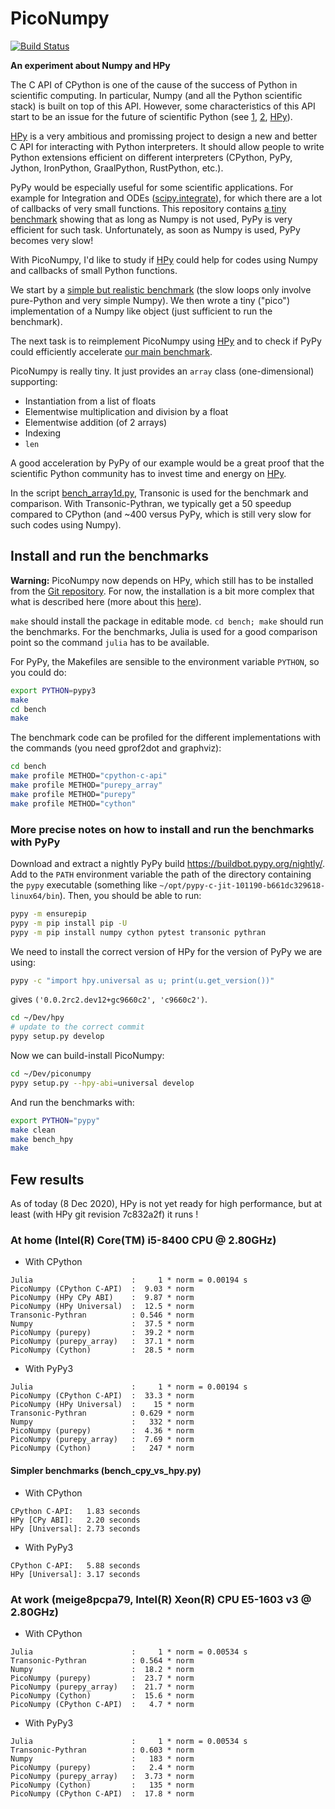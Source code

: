 # PicoNumpy

[![Build Status](https://travis-ci.org/paugier/piconumpy.svg?branch=master)](https://travis-ci.org/paugier/piconumpy)

**An experiment about Numpy and HPy**

The C API of CPython is one of the cause of the success of Python in scientific
computing. In particular, Numpy (and all the Python scientific stack) is built
on top of this API. However, some characteristics of this API start to be an
issue for the future of scientific Python (see [1], [2], [HPy]).

[1]: https://faster-cpython.readthedocs.io/
[2]: https://morepypy.blogspot.com/2019/12/hpy-kick-off-sprint-report.html
[HPy]: https://github.com/hpyproject/hpy

[HPy] is a very ambitious and promissing project to design a new and better C
API for interacting with Python interpreters. It should allow people to write
Python extensions efficient on different interpreters (CPython, PyPy, Jython,
IronPython, GraalPython, RustPython, etc.).

PyPy would be especially useful for some scientific applications. For example
for Integration and ODEs
([scipy.integrate](https://docs.scipy.org/doc/scipy/reference/integrate.html)),
for which there are a lot of callbacks of very small functions. This repository
contains [a tiny benchmark](bench/without_numpy) showing that as long as Numpy
is not used, PyPy is very efficient for such task. Unfortunately, as soon as
Numpy is used, PyPy becomes very slow!

[bench/without_numpy]: https://github.com/paugier/piconumpy/blob/master/bench/without_numpy/

With PicoNumpy, I'd like to study if [HPy] could help for codes using Numpy and
callbacks of small Python functions.

We start by a [simple but realistic benchmark](bench/bench_array1d.py) (the
slow loops only involve pure-Python and very simple Numpy). We then wrote a
tiny ("pico") implementation of a Numpy like object (just sufficient to run the
benchmark).

The next task is to reimplement PicoNumpy using [HPy] and to check if PyPy
could efficiently accelerate [our main benchmark](bench/bench_array1d.py).

PicoNumpy is really tiny. It just provides an `array` class (one-dimensional)
supporting:

- Instantiation from a list of floats
- Elementwise multiplication and division by a float
- Elementwise addition (of 2 arrays)
- Indexing
- `len`

A good acceleration by PyPy of our example would be a great proof that the
scientific Python community has to invest time and energy on [HPy].

In the script [bench_array1d.py](bench/bench_array1d.py), Transonic is used for
the benchmark and comparison. With Transonic-Pythran, we typically get a 50
speedup compared to CPython (and ~400 versus PyPy, which is still very slow for
such codes using Numpy).

[bench/bench_array1d.py]: https://github.com/paugier/piconumpy/blob/master/bench/bench_array1d.py

## Install and run the benchmarks

**Warning:** PicoNumpy now depends on HPy, which still has to be installed from
the [Git repository](https://github.com/hpyproject/hpy). For now, the
installation is a bit more complex that what is described here (more about this
[here](#more-precise-notes-on-how-to-install-and-run-the-benchmarks-with-PyPy)).

`make` should install the package in editable mode. `cd bench; make` should run
the benchmarks. For the benchmarks, Julia is used for a good comparison point
so the command `julia` has to be available.

For PyPy, the Makefiles are sensible to the environment variable `PYTHON`, so
you could do:

```bash
export PYTHON=pypy3
make
cd bench
make
```

The benchmark code can be profiled for the different implementations with the
commands (you need gprof2dot and graphviz):

```bash
cd bench
make profile METHOD="cpython-c-api"
make profile METHOD="purepy_array"
make profile METHOD="purepy"
make profile METHOD="cython"
```

### More precise notes on how to install and run the benchmarks with PyPy

Download and extract a nightly PyPy build
<https://buildbot.pypy.org/nightly/>. Add to the `PATH` environment variable
the path of the directory containing the `pypy` executable (something like
`~/opt/pypy-c-jit-101190-b661dc329618-linux64/bin`). Then, you should be able
to run:

```bash
pypy -m ensurepip
pypy -m pip install pip -U
pypy -m pip install numpy cython pytest transonic pythran
```

We need to install the correct version of HPy for the version of PyPy we are using:

```bash
pypy -c "import hpy.universal as u; print(u.get_version())"
```

gives `('0.0.2rc2.dev12+gc9660c2', 'c9660c2')`.

```bash
cd ~/Dev/hpy
# update to the correct commit
pypy setup.py develop
```

Now we can build-install PicoNumpy:

```bash
cd ~/Dev/piconumpy
pypy setup.py --hpy-abi=universal develop
```

And run the benchmarks with:

```bash
export PYTHON="pypy"
make clean
make bench_hpy
make
```

## Few results

As of today (8 Dec 2020), HPy is not yet ready for high performance, but at
least (with HPy git revision 7c832a2f) it runs !

### At home (Intel(R) Core(TM) i5-8400 CPU @ 2.80GHz)

- With CPython

```
Julia                      :     1 * norm = 0.00194 s
PicoNumpy (CPython C-API)  :  9.03 * norm
PicoNumpy (HPy CPy ABI)    :  9.87 * norm
PicoNumpy (HPy Universal)  :  12.5 * norm
Transonic-Pythran          : 0.546 * norm
Numpy                      :  37.5 * norm
PicoNumpy (purepy)         :  39.2 * norm
PicoNumpy (purepy_array)   :  37.1 * norm
PicoNumpy (Cython)         :  28.5 * norm
```

- With PyPy3

```
Julia                      :     1 * norm = 0.00194 s
PicoNumpy (CPython C-API)  :  33.3 * norm
PicoNumpy (HPy Universal)  :    15 * norm
Transonic-Pythran          : 0.629 * norm
Numpy                      :   332 * norm
PicoNumpy (purepy)         :  4.36 * norm
PicoNumpy (purepy_array)   :  7.69 * norm
PicoNumpy (Cython)         :   247 * norm
```

#### Simpler benchmarks (bench_cpy_vs_hpy.py)

- With CPython

```
CPython C-API:   1.83 seconds
HPy [CPy ABI]:   2.20 seconds
HPy [Universal]: 2.73 seconds
```

- With PyPy3

```
CPython C-API:   5.88 seconds
HPy [Universal]: 3.17 seconds
```

### At work (meige8pcpa79, Intel(R) Xeon(R) CPU E5-1603 v3 @ 2.80GHz)

- With CPython

```raw
Julia                      :     1 * norm = 0.00534 s
Transonic-Pythran          : 0.564 * norm
Numpy                      :  18.2 * norm
PicoNumpy (purepy)         :  23.7 * norm
PicoNumpy (purepy_array)   :  21.7 * norm
PicoNumpy (Cython)         :  15.6 * norm
PicoNumpy (CPython C-API)  :   4.7 * norm
```

- With PyPy3

```raw
Julia                      :     1 * norm = 0.00534 s
Transonic-Pythran          : 0.603 * norm
Numpy                      :   183 * norm
PicoNumpy (purepy)         :   2.4 * norm
PicoNumpy (purepy_array)   :  3.73 * norm
PicoNumpy (Cython)         :   135 * norm
PicoNumpy (CPython C-API)  :  17.8 * norm
```
